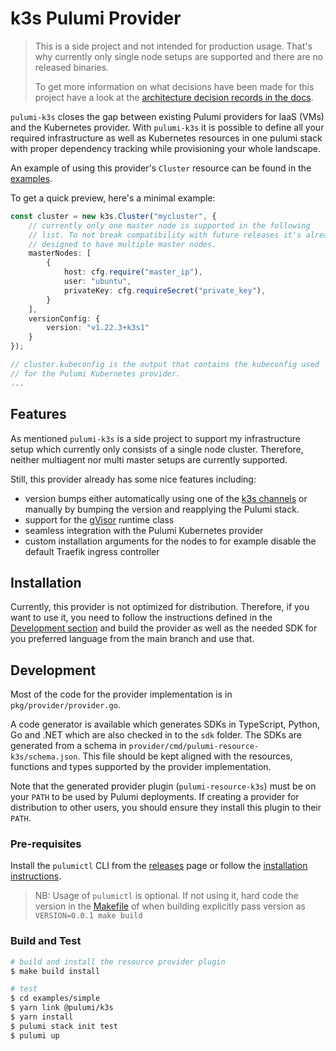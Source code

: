 # k3s Pulumi Provider

> This is a side project and not intended for production usage.
> That's why currently only single node setups are supported and there are no released binaries.
>
> To get more information on what decisions have been made for this project have a look at the [architecture decision records in the docs](docs/architecture/0001-record-architecture-decisions.md).

`pulumi-k3s` closes the gap between existing Pulumi providers for IaaS (VMs) and the Kubernetes provider.
With `pulumi-k3s` it is possible to define all your required infrastructure as well as Kubernetes resources in one pulumi stack
with proper dependency tracking while provisioning your whole landscape.

An example of using this provider's `Cluster` resource can be found in the [examples](examples/simple/index.ts).

To get a quick preview, here's a minimal example:

```typescript
const cluster = new k3s.Cluster("mycluster", {
    // currently only one master node is supported in the following
    // list. To not break compatibility with future releases it's already
    // designed to have multiple master nodes.
    masterNodes: [
        {
            host: cfg.require("master_ip"),
            user: "ubuntu",
            privateKey: cfg.requireSecret("private_key"),
        }
    ],
    versionConfig: {
        version: "v1.22.3+k3s1"
    }
});

// cluster.kubeconfig is the output that contains the kubeconfig used
// for the Pulumi Kubernetes provider.
...
```

## Features

As mentioned `pulumi-k3s` is a side project to support my infrastructure setup which currently only consists of a single node cluster.
Therefore, neither multiagent nor multi master setups are currently supported.

Still, this provider already has some nice features including:

- version bumps either automatically using one of the [k3s channels](https://rancher.com/docs/k3s/latest/en/upgrades/basic/#release-channels) or manually by bumping the version and reapplying the Pulumi stack.
- support for the [gVisor](https://github.com/google/gvisor) runtime class
- seamless integration with the Pulumi Kubernetes provider
- custom installation arguments for the nodes to for example disable the default Traefik ingress controller

## Installation

Currently, this provider is not optimized for distribution. Therefore, if you want to use it, you need to follow the instructions defined in the [Development section](#development) and build the provider as well as the needed SDK for you preferred language from the main branch and use that.

## Development

Most of the code for the provider implementation is in `pkg/provider/provider.go`.  

A code generator is available which generates SDKs in TypeScript, Python, Go and .NET which are also checked in to the `sdk` folder.  The SDKs are generated from a schema in `provider/cmd/pulumi-resource-k3s/schema.json`.  This file should be kept aligned with the resources, functions and types supported by the provider implementation.

Note that the generated provider plugin (`pulumi-resource-k3s`) must be on your `PATH` to be used by Pulumi deployments. If creating a provider for distribution to other users, you should ensure they install this plugin to their `PATH`.

### Pre-requisites

Install the `pulumictl` CLI from the [releases](https://github.com/pulumi/pulumictl/releases) page or follow the [installation instructions](https://github.com/pulumi/pulumictl#installation).

> NB: Usage of `pulumictl` is optional. If not using it, hard code the version in the [Makefile](Makefile) of when building explicitly pass version as `VERSION=0.0.1 make build`

### Build and Test

```bash
# build and install the resource provider plugin
$ make build install

# test
$ cd examples/simple
$ yarn link @pulumi/k3s
$ yarn install
$ pulumi stack init test
$ pulumi up
```